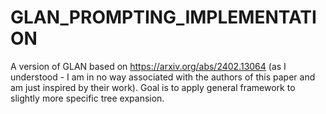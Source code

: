 # GLAN_PROMPTING_IMPLEMENTATION
A version of GLAN based on https://arxiv.org/abs/2402.13064 (as I understood - I am in no way associated with the authors of this paper and am just inspired by their work). Goal is to apply general framework to slightly more specific tree expansion.
